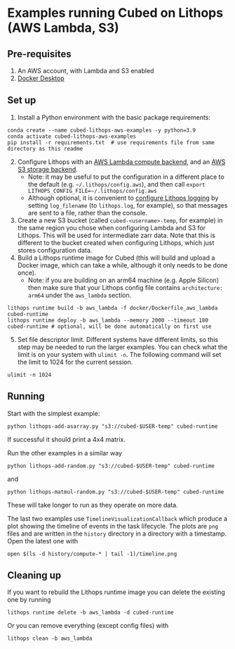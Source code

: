# Examples running Cubed on Lithops (AWS Lambda, S3)

## Pre-requisites

1. An AWS account, with Lambda and S3 enabled
2. [Docker Desktop](https://docs.docker.com/get-docker/)

## Set up

1. Install a Python environment with the basic package requirements:

```shell
conda create --name cubed-lithops-aws-examples -y python=3.9
conda activate cubed-lithops-aws-examples
pip install -r requirements.txt  # use requirements file from same directory as this readme
```

2. Configure Lithops with an [AWS Lambda compute backend](https://lithops-cloud.github.io/docs/source/compute_config/aws_lambda.html), and an [AWS S3 storage backend](https://lithops-cloud.github.io/docs/source/storage_config/aws_s3.html).
   - Note: it may be useful to put the configuration in a different place to the default (e.g. `~/.lithops/config.aws`), and then call `export LITHOPS_CONFIG_FILE=~/.lithops/config.aws`
   - Although optional, it is convenient to [configure Lithops logging](https://lithops-cloud.github.io/docs/source/configuration.html) by setting `log_filename` (to `lithops.log`, for example), so that messages are sent to a file, rather than the console.
3. Create a new S3 bucket (called `cubed-<username>-temp`, for example) in the same region you chose when configuring Lambda and S3 for Lithops. This will be used for intermediate zarr data. Note that this is different to the bucket created when configuring Lithops, which just stores configuration data.
4. Build a Lithops runtime image for Cubed (this will build and upload a Docker image, which can take a while, although it only needs to be done once).
   - Note: if you are building on an arm64 machine (e.g. Apple Silicon) then make sure that your Lithops config file contains `architecture: arm64` under the `aws_lambda` section.

```shell
lithops runtime build -b aws_lambda -f docker/Dockerfile_aws_lambda cubed-runtime
lithops runtime deploy -b aws_lambda --memory 2000 --timeout 180 cubed-runtime # optional, will be done automatically on first use
```

5. Set file descriptor limit. Different systems have different limits, so this step may be needed to run the larger examples. You can check what the limit is on your system with `ulimit -n`. The following command will set the limit to 1024 for the current session.

```shell
ulimit -n 1024
```

## Running

Start with the simplest example:

```shell
python lithops-add-asarray.py "s3://cubed-$USER-temp" cubed-runtime
```

If successful it should print a 4x4 matrix.

Run the other examples in a similar way

```shell
python lithops-add-random.py "s3://cubed-$USER-temp" cubed-runtime
```

and

```shell
python lithops-matmul-random.py "s3://cubed-$USER-temp" cubed-runtime
```

These will take longer to run as they operate on more data.


The last two examples use `TimelineVisualizationCallback` which produce a plot showing the timeline of events in the task lifecycle.
The plots are `png` files and are written in the `history` directory in a directory with a timestamp. Open the latest one with

```shell
open $(ls -d history/compute-* | tail -1)/timeline.png
```

## Cleaning up

If you want to rebuild the Lithops runtime image you can delete the existing one by running

```shell
lithops runtime delete -b aws_lambda -d cubed-runtime
```

Or you can remove everything (except config files) with

```shell
lithops clean -b aws_lambda
```
